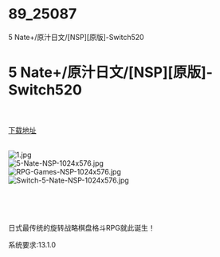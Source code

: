 # 89_25087
5 Nate+/原汁日文/[NSP][原版]-Switch520
# 5 Nate+/原汁日文/[NSP][原版]-Switch520
 <br/></br>
[下载地址](https://www.switch520.cc/article/25087 "下载地址")
<br/></br>

<p><img title="1.jpg" src="https://www.switch520.cc/muke_img/2021_12_02_b8421b1eaa968.jpg" alt="1.jpg"><br>
<img title="5-Nate-NSP-1024x576.jpg" src="https://www.switch520.cc/muke_img/2021_12_02_a8b37f3de086c.jpg" alt="5-Nate-NSP-1024x576.jpg"><br>
<img title="RPG-Games-NSP-1024x576.jpg" src="https://www.switch520.cc/muke_img/2021_12_02_aed400de31209.jpg" alt="RPG-Games-NSP-1024x576.jpg"><br>
<img title="Switch-5-Nate-NSP-1024x576.jpg" src="https://www.switch520.cc/muke_img/2021_12_02_cd15451e20a33.jpg" alt="Switch-5-Nate-NSP-1024x576.jpg"></p>
<p>&nbsp;</p>
<p>&nbsp;</p>
<p>日式最传统的旋转战略棋盘格斗RPG就此诞生！</p>
<p>系统要求:13.1.0</p>



